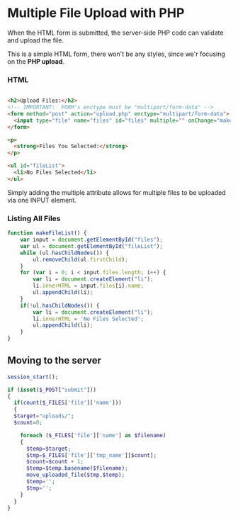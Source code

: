 # Multiple File Upload with PHP
When the HTML form is submitted, the server-side PHP code can validate and upload the file.

This is a simple HTML form, there won't be any styles, since we'r focusing on the **PHP upload**.

### HTML
```HTML

<h2>Upload Files:</h2>
<!-- IMPORTANT:  FORM's enctype must be "multipart/form-data" -->
<form method="post" action="upload.php" enctype="multipart/form-data">
  <input type="file" name="files" id="files" multiple="" onChange="makeFileList();" />
</form>	

<p>
  <strong>Files You Selected:</strong>
</p>

<ul id="fileList">
  <li>No Files Selected</li>
</ul>
```

Simply adding the multiple attribute allows for multiple files to be uploaded via one INPUT element.

### Listing All Files

```JavaScript
function makeFileList() {
	var input = document.getElementById("files");
	var ul = document.getElementById("fileList");
	while (ul.hasChildNodes()) {
		ul.removeChild(ul.firstChild);
	}
	for (var i = 0; i < input.files.length; i++) {
		var li = document.createElement("li");
		li.innerHTML = input.files[i].name;
		ul.appendChild(li);
	}
	if(!ul.hasChildNodes()) {
		var li = document.createElement("li");
		li.innerHTML = 'No Files Selected';
		ul.appendChild(li);
	}
}
```

## Moving to the server 

```PHP
session_start();

if (isset($_POST["submit"]))
{
  if(count($_FILES['file']['name'])) 
  {        
  $target="uploads/";               
  $count=0;

    foreach ($_FILES['file']['name'] as $filename) 
    {
      $temp=$target;
      $tmp=$_FILES['file']['tmp_name'][$count];
      $count=$count + 1;
      $temp=$temp.basename($filename);
      move_uploaded_file($tmp,$temp);
      $temp='';
      $tmp='';
    }
  }
}
```
